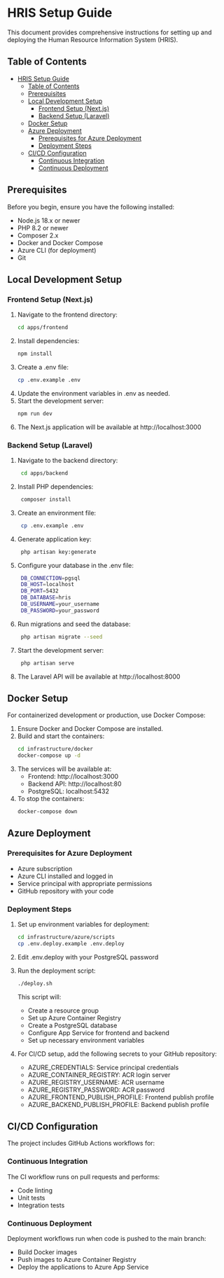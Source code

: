 # HRIS Setup Guide

This document provides comprehensive instructions for setting up and deploying the Human Resource Information System (HRIS).

## Table of Contents

-   [HRIS Setup Guide](#hris-setup-guide)
    -   [Table of Contents](#table-of-contents)
    -   [Prerequisites](#prerequisites)
    -   [Local Development Setup](#local-development-setup)
        -   [Frontend Setup (Next.js)](#frontend-setup-nextjs)
        -   [Backend Setup (Laravel)](#backend-setup-laravel)
    -   [Docker Setup](#docker-setup)
    -   [Azure Deployment](#azure-deployment)
        -   [Prerequisites for Azure Deployment](#prerequisites-for-azure-deployment)
        -   [Deployment Steps](#deployment-steps)
    -   [CI/CD Configuration](#cicd-configuration)
        -   [Continuous Integration](#continuous-integration)
        -   [Continuous Deployment](#continuous-deployment)

## Prerequisites

Before you begin, ensure you have the following installed:

-   Node.js 18.x or newer
-   PHP 8.2 or newer
-   Composer 2.x
-   Docker and Docker Compose
-   Azure CLI (for deployment)
-   Git

## Local Development Setup

### Frontend Setup (Next.js)

1. Navigate to the frontend directory:
    ```bash
    cd apps/frontend
    ```
2. Install dependencies:
    ```bash
    npm install
    ```
3. Create a .env file:
    ```bash
    cp .env.example .env
    ```
4. Update the environment variables in .env as needed.
5. Start the development server:
    ```bash
    npm run dev
    ```
6. The Next.js application will be available at http://localhost:3000

### Backend Setup (Laravel)

1. Navigate to the backend directory:
    ```bash
     cd apps/backend
    ```
2. Install PHP dependencies:
    ```bash
     composer install
    ```
3. Create an environment file:
    ```bash
     cp .env.example .env
    ```
4. Generate application key:
    ```bash
     php artisan key:generate
    ```
5. Configure your database in the .env file:
    ```bash
     DB_CONNECTION=pgsql
     DB_HOST=localhost
     DB_PORT=5432
     DB_DATABASE=hris
     DB_USERNAME=your_username
     DB_PASSWORD=your_password
    ```
6. Run migrations and seed the database:
    ```bash
     php artisan migrate --seed
    ```
7. Start the development server:
    ```bash
     php artisan serve
    ```
8. The Laravel API will be available at http://localhost:8000

## Docker Setup

For containerized development or production, use Docker Compose:

1. Ensure Docker and Docker Compose are installed.
2. Build and start the containers:
    ```bash
    cd infrastructure/docker
    docker-compose up -d
    ```
3. The services will be available at:
    - Frontend: http://localhost:3000
    - Backend API: http://localhost:80
    - PostgreSQL: localhost:5432
4. To stop the containers:
    ```bash
    docker-compose down
    ```

## Azure Deployment

### Prerequisites for Azure Deployment

-   Azure subscription
-   Azure CLI installed and logged in
-   Service principal with appropriate permissions
-   GitHub repository with your code

### Deployment Steps

1. Set up environment variables for deployment:

    ```bash
    cd infrastructure/azure/scripts
    cp .env.deploy.example .env.deploy
    ```

2. Edit .env.deploy with your PostgreSQL password
3. Run the deployment script:
    ```bash
    ./deploy.sh
    ```
    This script will:
    - Create a resource group
    - Set up Azure Container Registry
    - Create a PostgreSQL database
    - Configure App Service for frontend and backend
    - Set up necessary environment variables
4. For CI/CD setup, add the following secrets to your GitHub repository:
    - AZURE_CREDENTIALS: Service principal credentials
    - AZURE_CONTAINER_REGISTRY: ACR login server
    - AZURE_REGISTRY_USERNAME: ACR username
    - AZURE_REGISTRY_PASSWORD: ACR password
    - AZURE_FRONTEND_PUBLISH_PROFILE: Frontend publish profile
    - AZURE_BACKEND_PUBLISH_PROFILE: Backend publish profile

## CI/CD Configuration

The project includes GitHub Actions workflows for:

### Continuous Integration

The CI workflow runs on pull requests and performs:

-   Code linting
-   Unit tests
-   Integration tests

### Continuous Deployment

Deployment workflows run when code is pushed to the main branch:

-   Build Docker images
-   Push images to Azure Container Registry
-   Deploy the applications to Azure App Service
